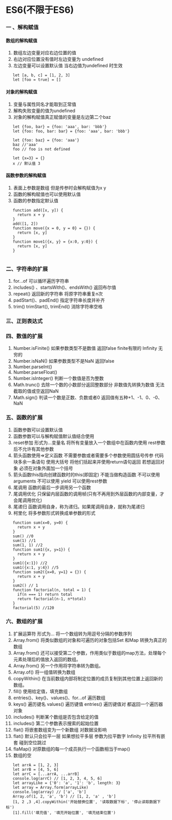 # ES6(不限于ES6)
 ### 一 、解构赋值
 #### 数组的解构赋值
 
  1. 数组左边变量对应右边位置的值
  2. 右边对应位置没有值时左边变量为 undefined
  3. 左边变量可以设置默认值 当右边值为undefined 时生效
 
  ```ecmascript 6
     let [a, b, c] = [1, 2, 3]
     let [foo = true] = []
```
  
 #### 对象的解构赋值
 
 1. 变量与属性同名才能取到正常值
 2. 解构失败变量的值为undefined
 3. 对象的解构赋值真正赋值的变量是左边第二个baz
  ```ecmascript 6
     let {foo, bar} = {foo: 'aaa', bar: 'bbb'}
     let {foo: foo, bar: bar} = {foo: 'aaa', bar: 'bbb'}
     
     let {foo: baz} = {foo: 'aaa'} 
     baz //'aaa' 
     foo // foo is not defined
     
     let {x=3} = {} 
     x // 默认值 3
``` 
 #### 函数参数的解构赋值
 1. 表面上参数是数组 但是传参时会解构赋值为x y
 2. 函数的解构赋值也可以使用默认值
 3. 函数的参数指定默认值
 ```ecmascript 6
    function add([x, y]) {
      return x + y
    }
    add([1, 2])
    function move({x = 0, y = 0} = {}) {
      return [x, y]
    }
    function move1({x, y} = {x:0, y:0}) {
      return [x, y]
    }
    
```
### 二、字符串的扩展
  1. for...of 可以循环遍历字符串
  2. includes() 、startsWith()、endsWith() 返回布尔值
  3. repeat() 返回新的字符串 将原字符串重复n次
  4. padStart()、padEnd() 指定字符串长度并补齐
  5. trim() trimStart(), trimEnd() 消除字符串空格
  
### 三、正则表达式
### 四、数值的扩展
  1. Number.isFinite() 如果参数类型不是数值 返回false finite有限的 Infinity 无穷的
  2. Number.isNaN() 如果参数类型不是NaN 返回false
  3. Number.parseInt()
  4. Number.parseFloat()
  5. Number.isInteger() 判断一个数值是否为整数
  6. Math.trunc() 去除一个数的小数部分返回整数部分 非数值先转换为数值 无法截取的值或空返回NaN
  7. Math.sign() 判读一个数是正数、负数或者0 返回值有五种+1、-1、0、-0、NaN
  
### 五、函数的扩展
  1. 函数参数可以设置默认值
  2. 函数参数可以与解构赋值默认值结合使用
  3. reset参加 形式为...变量名 将所有变量放入一个数组中在函数内使用 rest参数后不允许有其他参数
  4. 箭头函数使用=>定义函数 不需要参数或者需要多个参数使用圆括号传参 代码块多余一条语句 使用大括号
  将他们括起来并使用return语句返回 若想返回对象 必须在对象外面加一个括号
  5. 箭头函数this指向创建函数时的this(即固定) 
  不能当做构造函数 不可以使用arguments 不可以使用 yield 可以使用rest参数
  6. 尾调用 函数的最后一步调用另一个函数
  7. 尾调用优化 只保留内层函数的调用帧(只有不再用到外层函数的内部变量，才会尾调用优化)
  8. 尾递归 函数调用自身，称为递归。如果尾调用自身，就称为尾递归
  9. 柯里化 将多参数形式转换成单参数的形式
  ```ecmascript 6
     function sum(x=0, y=0) {
       return x + y
     }
     sum() //0
     sum(1) //1
     sum(1, 1) //2
     function sum1({x, y=1}) {
       return x + y
     }
     sum1({x:1}) //2
     sum1({x:1, y:4}) //5
     function sum2({x=0, y=1} = {}) {
       return x + y
     }
     sum2() // 1
     function factorial(n, total = 1) {
       if(n === 1) return total
       return factorial(n-1, n*total)
     }
     factorial(5) //120
```
### 六、数组的扩展
  1. 扩展运算符 形式为... 将一个数组转为用逗号分隔的参数序列
  2. Array.from() 将类似数组的对象和可遍历的对象包括Set 和Map 转换为真正的数组
  3. Array.from() 还可以接受第二个参数，作用类似于数组的map方法，处理每个元素处理后的值放入返回的数组。
  4. Array.from() 另一个作用将字符串转为数组。
  5. Array.of() 将一组值转换为数组
  6. copyWithin() 在当前数组内部将制定位置的成员复制到其他位置上返回新的数组。
  7. fill() 使用给定值，填充数组
  8. entries()、key()、values()、for...of 遍历数组
  9. keys() 遍历键名 values() 遍历键值 entries() 遍历键值对 都返回一个遍历器对象
  10. includes() 判断某个数组是否包含给定的值
  11. includes() 第二个参数表示搜索的起始位置 
  12. flat() 将嵌套数组变为一个新数组 对数据没影响
  12. flat() 默认只会拉平一层 如果想拉平多层 参数为拉平数字 Infinity 拉平所有嵌套 碰到空位跳过
  13. flaMap() 对原数组的每一个成员执行一个函数相当于map() 
  14. 数组的空
  ````ecmascript 6
     let arrA = [1, 2, 3]
     let arrB = [4, 5, 6]
     let arrC = [...arrA, ...arrB]
     console.log(arrC) // [1, 2, 3, 4, 5, 6]
     let arrayLike = {'0': 'a', '1': 'b', length: 3}
     let array = Array.form(arrayLike)
     console.log(array) // ['a', 'b']
     Array.of(1, 2, 'a', 'b') // [1, 2, 'a' , 'b']
     [1, 2 ,3 ,4].copyWithin('开始替换位置', '读取数据下标', '停止读取数据下标') 
     [1].fill('填充值', '填充开始位置', '填充结束位置')
````
  